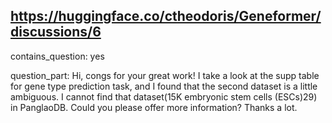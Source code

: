 ## https://huggingface.co/ctheodoris/Geneformer/discussions/6

contains_question: yes

question_part: Hi, congs for your great work! I take a look at the supp table for gene type prediction task, and I found that the second dataset is a little ambiguous. I cannot find that dataset(15K embryonic stem cells (ESCs)29) in PanglaoDB. Could you please offer more information? Thanks a lot.
